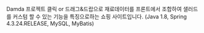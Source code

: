 Damda 프로젝트
클릭 or 드래그&드랍으로 재료데이터를 프론트에서 조합하여 샐러드를 커스텀 할 수 있는 기능을 특징으로하는 쇼핑 사이트입니다.
(Java 1.8, Spring 4.3.24.RELEASE, MySQL, MyBatis)

